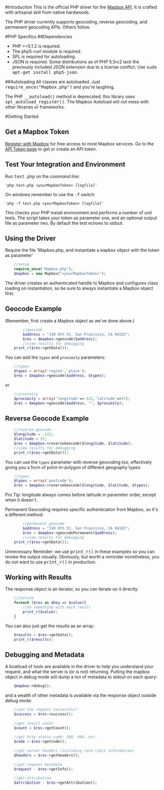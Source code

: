 #Introduction
This is the official PHP driver for the [Mapbox API](https://www.mapbox.com/developers/api/). It is crafted with artisanal skill from native hardwoods.

The PHP driver currently supports geocoding, reverse geocoding, and permanent geocoding APIs.  Others follow.

#PHP Specifics 
##Dependencies
* PHP >=5.1.2 is required. 
* The php5-curl module is required. 
* SPL is required for autoloading.
* JSON is required.  Some distributions as of PHP 5.5rc2 lack the previously included JSON extension due to a license conflict.  Use <tt>sudo apt-get install php5-json</tt>.

##Autoloading
All classes are autoloaded.  Just <tt>require_once("Mapbox.php")</tt> and you're laughing.

The PHP <tt>__autoload()</tt> method is deprecated; this library uses <tt>spl_autoload_register()</tt>.  The Mapbox Autoload will not mess with other libraries or frameworks.

#Getting Started
## Get a Mapbox Token
[Register with Mapbox](https://www.mapbox.com/studio/signup/) for free access to most Mapbox services.  Go to the [API Token page](https://www.mapbox.com/studio/account/tokens/) to get or create an API token.

## Test Your Integration and Environment
Run <tt>test.php</tt> on the *command line*: 

	'php test.php <yourMapboxToken> [logfile]'
	
On windows remember to use the <tt>-f</tt> switch:
	
	'php -f test.php <yourMapboxToken> [logfile]'  

This checks your PHP install environment and performs a number of unit tests. The script takes your token as parameter one, and an optional output file as parameter two. By default the test echoes to stdout.

## Using the Driver
Require the file 'Mapbox.php, and instantiate a <tt>mapbox</tt> object with the token as parameter'

```php    
	//setup
	require_once('Mapbox.php');
	$mapbox = new Mapbox("<yourMapboxToken>");
```
The driver creates an authenticated handle to Mapbox and configures class loading on instantiation, so be sure to always instantiate a Mapbox object first.

## Geocode Example

(Remember, first create a Mapbox object as we've done above.)
```php
    	//geocode
    	$address = "149 9th St, San Francisco, CA 94103";
    	$res = $mapbox->geocode($address);
    	//view results for debugging
	print_r($res->getData());
```	

You can add the `types` and `proximity` parameters:
```php
	//types
	$types = array('region','place');
	$res = $mapbox->geocode($address, $types);
```
or

```php
	//proximity
	$proximity = array('longitude'=>-122,'latitude'=>37);
	$res = $mapbox->geocode($address, "", $proximity);
```
## Reverse Geocode Example

```php
	//reverse geocode
	$longitude = -122;
	$latitude = 37;
	$res = $mapbox->reverseGeocode($longitude, $latitude);
   	//view results for debugging
	print_r($res->getData());
```

You can use the `types` parameter with reverse geocoding too, effectively giving you a form of point-in-polygon of different geography types:
```php
	//types
	$types = array('postcode');
	$res = $mapbox->reverseGeocode($longitude, $latitude, $types);
```
Pro Tip: longitude always comes before latitude in parameter order, except when it doesn't.

Permanent Geocoding requires specific authentication from Mapbox, so it's a different method:

```php
    	//permanent geocode
    	$address = "149 9th St, San Francisco, CA 94103";
    	$res = $mapbox->geocodePermanent($address);
    	//view results for debugging
	print_r($res->getData());
```	

Unnecessary Reminder: we use <tt>print_r()</tt> in these examples so you can review the output visually.  Obviously, but worth a reminder nonetheless, you do not want to use <tt>print_r()</tt> in production.  

## Working with Results

The response object is an iterator, so you can iterate on it directly:

```php
	//iterate
	foreach ($res as $key => $value){
		//do something with each result
		print_r($value);
	}
```
You can also just get the results as an array:

```php
	$results = $res->getData();
	print_r($results);
```

## Debugging and Metadata

A boatload of tools are available in the driver to help you understand your request, and what the server is (or is not) returning.  Putting the mapbox object in debug mode will dump a ton of metadata to stdout on each query:

```php
	$mapbox->debug();
```

and a wealth of other metadata is available via the response object outside debug mode:

```php
	//was the request successful?
	$success = $res->success();
	
	//get result count
	$count = $res->getCount();
	
	//get http status code: 200, 404, etc.
	$code = $res->getCode();
	
	//get server headers (including rate-limit information)
	$headers = $res->getHeaders();
	
	//get request metadata
	$request - $res->getInfo();
	
	//get attribution
	$attribution - $res->getAttribution();
	
```






